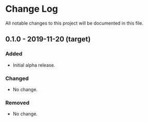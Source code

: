# Change Log
All notable changes to this project will be documented in this file.

## 0.1.0 - 2019-11-20 (target)
### Added
- Initial alpha release.

### Changed
- No change.

### Removed
- No change.
